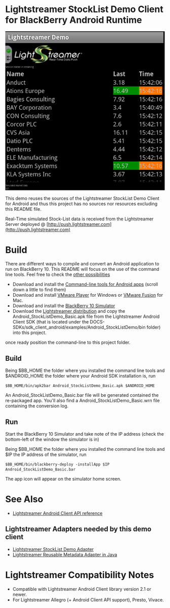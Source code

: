 # Lightstreamer StockList Demo Client for BlackBerry Android Runtime #

![screenshot](screenshot.png)

This demo reuses the sources of the Lightstreamer StockList Demo Client for Android and thus this project has no sources nor resources excluding this README file.

Real-Time simulated Stock-List data is received from the Lightstreamer Server deployed @ [http://push.lightstreamer.com](http://push.lightstreamer.com)

# Build #

There are different ways to compile and convert an Android application to run on BlackBerry 10. This README will focus on the use of the command line tools. Feel free to check the [other possibilities](http://developer.blackberry.com/android/)

*   Download and install the [Command-line tools for Android apps](http://developer.blackberry.com/android/tools/) (scroll down a little to find them)
*   Download and install [VMware Player](http://www.vmware.com/products/player/) for Windows or [VMware Fusion](http://www.vmware.com/products/fusion/overview.html) for Mac.
*   Download and install the [BlackBerry 10 Simulator](https://developer.blackberry.com/devzone/develop/simulator/simulator_installing.html)
*   Download the [Lightstreamer distribution](http://www.lightstreamer.com/download) and copy the Android_StockListDemo_Basic.apk file from the Lightstreamer Android Client SDK (that is located under the DOCS-SDKs/sdk_client_android/examples/Android_StockListDemo/bin folder) into this project.

once ready position the command-line to this project folder.

## Build ##

Being $BB_HOME the folder where you installed the command line tools and $ANDROID_HOME the folder where your Android SDK installation is, run
```
$BB_HOME/bin/apk2bar Android_StockListDemo_Basic.apk $ANDROID_HOME
```
An Android_StockListDemo_Basic.bar file will be generated contained the re-packaged app. You'll also find a Android_StockListDemo_Basic.wrn file containing the conversion log.

## Run ##

Start the BlackBerry 10 Simulator and take note of the IP address (check the bottom-left of the window the simulator is in)

Being $BB_HOME the folder where you installed the command line tools and $IP the IP address of the simulator, run
```
$BB_HOME/bin/blackberry-deploy -installApp $IP Android_StockListDemo_Basic.bar
```
The app icon will appear on the simulator home screen.

# See Also #

*   [Lightstreamer Android Client API reference](http://www.lightstreamer.com/docs/client_android_api/index.html)

## Lightstreamer Adapters needed by this demo client ##

*   [Lightstreamer StockList Demo Adapter](https://github.com/Weswit/Lightstreamer-example-Stocklist-adapter-java)
*   [Lightstreamer Reusable Metadata Adapter in Java](https://github.com/Weswit/Lightstreamer-example-ReusableMetadata-adapter-java)


# Lightstreamer Compatibility Notes #

*   Compatible with Lightstreamer Android Client library version 2.1 or newer.
*   For Lightstreamer Allegro (+ Android Client API support), Presto, Vivace.